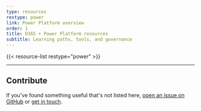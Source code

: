 ```yaml
---
type: resources
restype: power
link: Power Platform overview
order: 1
title: D365 + Power Platform resources
subtitle: Learning paths, tools, and governance
---
```


<dl>
{{< resource-list restype="power" >}}
</dl>

---

## Contribute

If you've found something useful that's not listed here, [open an issue on GitHub](https://github.com/alirobe/alirobe.github.io/issues) or [get in touch](/contact/).
